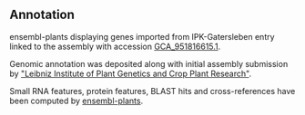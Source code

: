 **Annotation**
----------

ensembl-plants displaying genes imported from IPK-Gatersleben entry linked to the assembly with accession [GCA\_951816615.1](http://www.ebi.ac.uk/ena/data/view/GCA_951816615.1).

Genomic annotation was deposited along with initial assembly submission by ["Leibniz Institute of Plant Genetics and Crop Plant Research"](https://www.ipk-gatersleben.de/en/).

Small RNA features, protein features, BLAST hits and cross-references have been
computed by [ensembl-plants](https://plants.ensembl.org/info/genome/annotation/index.html).
